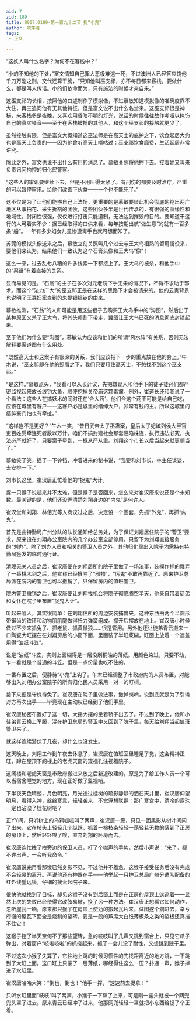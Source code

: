 ```yaml
---
aid: 7
zid: 189
title: 0007.0189-第一百九十二节 捉“小鬼”
author: 吹牛者
tags: 
 - 正文

---
```




“这妖人叫什么名字？为何不在客栈中？”

“小的不知他的下处，”富文情知自己罪大恶极难逃一死，不过澳洲人已经答应饶他千刀万剐之刑，交代还算干脆，“只知他叫巫支祁，亦不每日都来客栈，要做什么，都是叫人传话。小的们依命而为，只有施法的时候才亲自来。”

这巫支祁的长相，按照他的口述制作了模拟像，不过慕敏知道模拟像的准确度靠不大住，再三追问他有无其他特征，但是富文说不出什么名堂来。这巫支祁很是神秘，来客栈多是夜晚，又喜欢用昏暗不明的灯光，说话的时候往往故作嘶哑以掩饰自己的真实嗓音――至于在客栈被捕的其他人，和这个巫支祁的接触就更少了。

虽然接触有限，但是富文大概知道这巫法师是在高天士的庇护之下，饮食起居大约也是高天士负责的――因为他曾听高天士嘀咕过：巫支祁饮食靡费，生活起居非常讲究。

除此之外，富文也说不出什么有用的消息了。慕敏关照将他押下去。接着她又叫来负责讯问拘押的归化民警察。

“这些人的审讯要继续下去，但是不用压得太紧了。有刑伤的都要及时治疗，严重的可以暂停审讯。给他们改善下伙食――一个也不能死了。”

这不仅是为了让他们能够自己上法场，更重要的是慕敏要借此机会彻底的挖出两广地区从事拍花、采生折割的团伙，这些团伙多半是世代传承的，有很强的血缘性和地域性。封闭性很强，仅仅进行打击只能遏制，无法达到摧毁的目的。要知道干这行的人可着实不少：据已经取得的口供来看，每年按期出航“做生意”的就有一百多条“船”。一年有多少妇女儿童惨遭毒手也就可想而知了。

苏莞的模拟头像送来之后，慕敏立刻关照叫几个过去与王大鸟相熟的留用衙役来，要他们来认为。结果他们一致认为这个石膏头像和王大鸟“像”！

这么一来，过去乱七八糟的许多线索一下都接上了。王大鸟的被杀，和他手中的“渠谱”有着直接的关系。

显而易见的是，“石翁”的主子在多次对元老院下手无果的情况下，不得不求助于邪术。而这个“法力广大”的巫支祁正是在这样的思路下才会被请来的。他的云贵背景也说明了王寡妇家查到的朱提银银锭的由来。

慕敏推测，“石翁”的人和可能是用这些银子去购买王大鸟手中的“沟图”，然后出于某种原因又杀了王大鸟，将其头颅割下带走，冀图让王大鸟已死的消息彻底封锁起来。

至于他们为什么要“沟图”，慕敏认为应该和他们的所谓“风水阵”有关系，否则无法解释要渠道图有什么用处。

“既然高天士和这案子有很深的关系，我们应该把下一步的重点放在他的身上。”午木说，“巫支祁即在他的照看之下，我们只要盯住高天士，不愁找不到这个巫支祁。”

“是这样。”慕敏点头，“我看可以从长计议，先把嫌疑人和他手下的徒子徒孙们都严密监视起来放长线钓大鱼，顺便挖掉关帝庙这颗毒瘤。例外，崔道长还和我说了一个看法：这些人在搞妖术的同时还在‘合大药’，他们合这个药不可能是给自己吃，应该在城里有客户――这客户必是城里的缙绅大户，非常有钱的主。所以这城里的缙绅豪门怕也有牵扯。”

“这样岂不是更好？”午木一笑，“昔日武帝太子巫蛊案，皇后太子妃嫔列侯大臣官吏百姓受牵连死者数以万计。咱们不搞封建社会那套诬陷株连，执行违法必究，执法必严就好了，只要案子牵到，一概从严从重。刘翔这个市长以后当起来就更顺当了。”

慕敏笑了笑，摇了一下铃铛，冲着进来的秘书说，“我要和刘市长、林主任谈谈，去安排一下。”

刘市长这里，崔汉唐正忙着他的“捉鬼”大计。

捉一只猴子说起来并不太难，但是猴子是否回来，怎么来对崔汉唐来说还是个未知数。最关键的是，他们还没弄清楚刘翔身边的“内鬼”是何许人。

崔汉堂和刘翔、林佰光等人商议过之后，决定设一个圈套，先抓“外鬼”，再抓“内鬼”。

首先是由特勤局广州分队的队长通知给总务处，为了保证刘翔居住院子的“警卫”要求，原来设在刘翔办公室院内的几个办公室全部停用。只留下为刘翔直接服务的“刘办”。除了刘办人员和相关的警卫人员之外，其他归化民出入院子均需持有特勤局签发的临时通行证。

清理无关人员之后，崔汉唐便在刘翔居所的院子里做了一场法事，装模作样的舞弄了一番桃木剑之后，他宣称已经攘除了“邪物”，“厉鬼”不敢再靠近了。原来护卫总局派在院内的警卫也可以撤销了，只保留房内的值班警卫。

院内警卫撤销之后，崔汉唐便让刘翔找机会将院子彻底腾空半天，他亲自带着徒弟和女仆在院子里布置“捉鬼大计”。

听起来唬人，其实很简单：在刘翔住所的周边安装捕兽夹，这种东西由两个半圆形带锯齿的铁环和动物肌肌腱做得扭力弹簧组成。撑开后摆放在地上。崔汉唐小时候做过不少来抓兔子、抓老鼠、抓黄鼠狼……很是管用。另外他还让徒弟青云搬来一口陶瓷大缸摆在在刘翔房后的小窗下面，里面装了半缸浆糊，缸面上放着一个遮盖用得“油纸斗笠”。

说是“油纸”斗笠，实则上面糊得是一层没刷桐油的薄纸。用颜色染过，只要不动，乍一看就是个普通的斗笠。但是一点份量也吃不住的。

一番布置之后，便静待“小鬼”上钩了。午木已经调整了市政府内的人员布置，对能够出入刘翔办公室院子的所有归化民人员采用一对一的盯梢。

接下来便是守株待兔了。崔汉唐在院子里做法事，撤掉岗哨，说到底就是为了引诱对方再次出手――毕竟现在主动权已经到了他们手里。

崔汉唐秘密布置好了这一切，大摇大摆的坐着轿子出去了。不过到了晚上，他和小徒弟青云换上军服，混在护卫总局的警卫中又回到了院子里，每天给刘翔当起值班警卫来了。

就这样连续潜伏了几夜，却什么也没发生。

这天晚上，刘翔工作到午夜去休息了，崔汉唐在值班室里睡足了觉，这会精神正旺，蹲在屋顶下阁楼上的老虎天窗的窥视孔注视着院子。

这阁楼和老虎天窗是市政府搬进来放之后新近改建的，原是为了给工作人员一个可以当宿舍睡觉的地方，现在正好做了监视哨。

下半夜天色晴朗，月色明亮，月光透过桂树的疏影静静的洒在天井里，崔汉唐仰望明月，看得入神，丝丝寒意，轻轻袭来，不觉浮想联翩：那广寒宫中，清冷的露珠一定也沾湿了桂花树吧？

正YY间，只听树上的乌鸦呱呱叫了两声，崔汉唐一震，只见一团黑影从树叶间闪了出来，它在枝头上轻轻几个纵跃，抓着一根枝条轻轻一荡轻若无物的落到了正房的房顶上，然后轻轻嗅了嗅，直奔刘翔的卧房而去。

崔汉唐连忙拽了拽旁边的保卫人员，打了个噤声的手势，然后小声说：“来了，都不许出声，一会听我命令。”

崔汉唐说完再看那猴已然身影不见，不过他并不着急，这猴子接受任务后没有完成不会轻易的离开。再说他还有神器在手――他举起一只护卫总局广州分遣队配备的红外线望远镜，仔细的搜索起院子来。

很快他就找到了目标，却见这猴子没有到后窗上而是在正房的屋顶上逡巡着――显然上次的失败已经使得它改弦易辙，换了另一种方法。崔汉唐正想看它如何动作，忽听屋瓦一响，原来那只猴子在房顶上使劲的搬起瓦片来，试图挖个洞进去，幸亏府衙的屋瓦下面全是烧制的望砖，要是一般的芦席大白纸薄板条之类的望板还真挡不住它！

这猴子挖了半天奈何不了那些望砖，急的吱吱叫了几声又跳到窗台上，只见它爪子弹出，对着窗户“吱啦吱啦”的抓挠起来，抓了一会儿没了耐性，又想跳到院子里。

不过这次小猴子失算了，它往地上跳的时候习惯性的先找距离近的地方跳，一下跳到了大缸上面。这口缸上只蒙了一层薄纸，哪经得住这么一压？扑通一声，猴子掉进了水缸里。

崔汉唐哈哈大笑：“倒也，倒也！”他手一挥，“速速前去捉拿！”

只听水缸里面“吱吱”叫了两声，小猴子一下蹿了上来，可是刚一露头就被一个网兜兜头罩了进去。原来青云已经冲了过来，他那网兜轻轻一罩就把小东西给捉了个正着。



